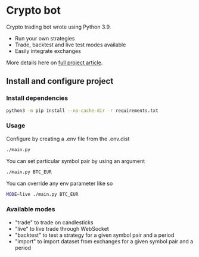 # Crypto bot

Crypto trading bot wrote using Python 3.9. 

- Run your own strategies
- Trade, backtest and live test modes available
- Easily integrate exchanges

More details here on [full project article](https://dev.to/nicolasbonnici/how-to-build-a-crypto-bot-with-python-3-and-the-binance-api-part-1-1864).

## Install and configure project

### Install dependencies

```bash
python3 -m pip install --no-cache-dir -r requirements.txt
```

### Usage

Configure by creating a .env file from the .env.dist 

```bash
./main.py
```

You can set particular symbol pair by using an argument
```bash
./main.py BTC_EUR
```

You can override any env parameter like so
```bash
MODE=live ./main.py BTC_EUR
```

### Available modes

- "trade" to trade on candlesticks
- "live" to live trade through WebSocket
- "backtest" to test a strategy for a given symbol pair and a period
- "import" to import dataset from exchanges for a given symbol pair and a period